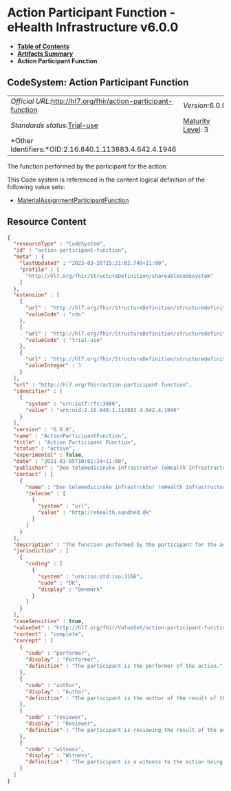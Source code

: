 # Action Participant Function - eHealth Infrastructure v6.0.0

* [**Table of Contents**](toc.md)
* [**Artifacts Summary**](artifacts.md)
* **Action Participant Function**

## CodeSystem: Action Participant Function 

| | | |
| :--- | :--- | :--- |
| *Official URL*:http://hl7.org/fhir/action-participant-function | *Version*:6.0.0 | |
| *Standards status:*[Trial-use](http://hl7.org/fhir/R4/versions.html#std-process) | [Maturity Level](http://hl7.org/fhir/versions.html#maturity): 3 | *Computable Name*:ActionParticipantFunction |
| *Other Identifiers:*OID:2.16.840.1.113883.4.642.4.1946 | | |

 
The function performed by the participant for the action. 

 This Code system is referenced in the content logical definition of the following value sets: 

* [MaterialAssignmentParticipantFunction](ValueSet-material-assignment-participant-function.md)



## Resource Content

```json
{
  "resourceType" : "CodeSystem",
  "id" : "action-participant-function",
  "meta" : {
    "lastUpdated" : "2023-03-26T15:21:02.749+11:00",
    "profile" : [
      "http://hl7.org/fhir/StructureDefinition/shareablecodesystem"
    ]
  },
  "extension" : [
    {
      "url" : "http://hl7.org/fhir/StructureDefinition/structuredefinition-wg",
      "valueCode" : "cds"
    },
    {
      "url" : "http://hl7.org/fhir/StructureDefinition/structuredefinition-standards-status",
      "valueCode" : "trial-use"
    },
    {
      "url" : "http://hl7.org/fhir/StructureDefinition/structuredefinition-fmm",
      "valueInteger" : 3
    }
  ],
  "url" : "http://hl7.org/fhir/action-participant-function",
  "identifier" : [
    {
      "system" : "urn:ietf:rfc:3986",
      "value" : "urn:oid:2.16.840.1.113883.4.642.4.1946"
    }
  ],
  "version" : "6.0.0",
  "name" : "ActionParticipantFunction",
  "title" : "Action Participant Function",
  "status" : "active",
  "experimental" : false,
  "date" : "2021-01-05T10:01:24+11:00",
  "publisher" : "Den telemedicinske infrastruktur (eHealth Infrastructure)",
  "contact" : [
    {
      "name" : "Den telemedicinske infrastruktur (eHealth Infrastructure)",
      "telecom" : [
        {
          "system" : "url",
          "value" : "http://ehealth.sundhed.dk"
        }
      ]
    }
  ],
  "description" : "The function performed by the participant for the action.",
  "jurisdiction" : [
    {
      "coding" : [
        {
          "system" : "urn:iso:std:iso:3166",
          "code" : "DK",
          "display" : "Denmark"
        }
      ]
    }
  ],
  "caseSensitive" : true,
  "valueSet" : "http://hl7.org/fhir/ValueSet/action-participant-function",
  "content" : "complete",
  "concept" : [
    {
      "code" : "performer",
      "display" : "Performer",
      "definition" : "The participant is the performer of the action."
    },
    {
      "code" : "author",
      "display" : "Author",
      "definition" : "The participant is the author of the result of the action."
    },
    {
      "code" : "reviewer",
      "display" : "Reviewer",
      "definition" : "The participant is reviewing the result of the action."
    },
    {
      "code" : "witness",
      "display" : "Witness",
      "definition" : "The participant is a witness to the action being performed."
    }
  ]
}

```
